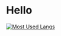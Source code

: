 # Hello

[![Most Used Langs](https://github-readme-stats.vercel.app/api/top-langs/?username=digaji&layout=compact&theme=dark&hide=jupyter%20notebook)](https://github.com/anuraghazra/github-readme-stats)

<!--
**digaji/digaji** is a ✨ _special_ ✨ repository because its `README.md` (this file) appears on your GitHub profile.
-->

